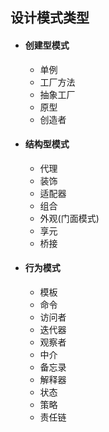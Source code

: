 ## 设计模式类型

- #### 创建型模式
  - 单例
  - 工厂方法
  - 抽象工厂
  - 原型
  - 创造者
- #### 结构型模式
  - 代理
  - 装饰
  - 适配器
  - 组合
  - 外观(门面模式)
  - 享元
  - 桥接
- #### 行为模式
  - 模板
  - 命令
  - 访问者
  - 迭代器
  - 观察者
  - 中介
  - 备忘录
  - 解释器
  - 状态
  - 策略
  - 责任链
